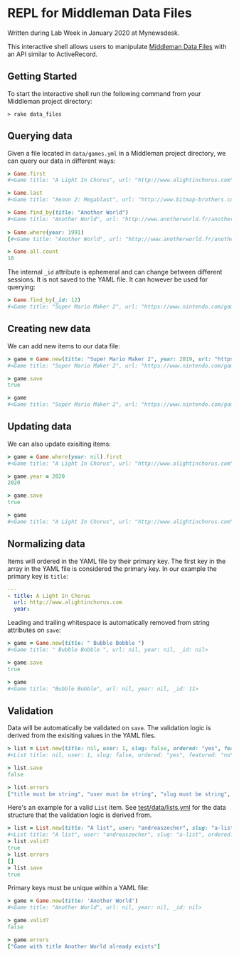 # REPL for Middleman Data Files

Written during Lab Week in January 2020 at Mynewsdesk.

This interactive shell allows users to manipulate [Middleman Data Files](https://middlemanapp.com/advanced/data-files/) with an API similar to ActiveRecord.

## Getting Started

To start the interactive shell run the following command from your Middleman project directory:

```
> rake data_files
```

## Querying data

Given a file located in `data/games.yml` in a Middleman project directory, we can query our data in different ways:

```ruby
> Game.first
#<Game title: "A Light In Chorus", url: "http://www.alightinchorus.com", year: nil, _id: 1>

> Game.last
#<Game title: "Xenon 2: Megablast", url: "http://www.bitmap-brothers.co.uk/our-games/past/xenon2.htm", year: 1989, _id: 11>

> Game.find_by(title: "Another World")
#<Game title: "Another World", url: "http://www.anotherworld.fr/anotherworld_uk/", year: 1991, _id: 4>
  
> Game.where(year: 1991)
[#<Game title: "Another World", url: "http://www.anotherworld.fr/anotherworld_uk/", year: 1991, _id: 4>, #<Game title: "Commander Keen in Goodbye, Galaxy", url: "http://legacy.3drealms.com/keen4/", year: 1991, _id: 7>]

> Game.all.count
10
```

The internal `_id` attribute is ephemeral and can change between different sessions. It is not saved to the YAML file. It can however be used for querying:

```ruby
> Game.find_by(_id: 12)
#<Game title: "Super Mario Maker 2", url: "https://www.nintendo.com/games/detail/super-mario-maker-2-switch/", year: 2019, _id: 12>
```

## Creating new data

We can add new items to our data file:

```ruby
> game = Game.new(title: "Super Mario Maker 2", year: 2019, url: "https://www.nintendo.com/games/detail/super-mario-maker-2-switch/")
#<Game title: "Super Mario Maker 2", url: "https://www.nintendo.com/games/detail/super-mario-maker-2-switch/", year: 2019, _id: nil>

> game.save
true

> game
#<Game title: "Super Mario Maker 2", url: "https://www.nintendo.com/games/detail/super-mario-maker-2-switch/", year: 2019, _id: 12>
```

## Updating data

We can also update exisiting items:

```ruby
> game = Game.where(year: nil).first
#<Game title: "A Light In Chorus", url: "http://www.alightinchorus.com", year: nil, _id: 1>

> game.year = 2020
2020

> game.save
true

> game
#<Game title: "A Light In Chorus", url: "http://www.alightinchorus.com", year: 2020, _id: 1>
```

## Normalizing data

Items will ordered in the YAML file by their primary key. The first key in the array in the YAML file is considered the primary key. In our example the primary key is `title`:

```yaml
---
- title: A Light In Chorus
  url: http://www.alightinchorus.com
  year: 
```

Leading and trailing whitespace is automatically removed from string attributes on `save`:

```ruby
> game = Game.new(title: " Bubble Bobble ")
#<Game title: " Bubble Bobble ", url: nil, year: nil, _id: nil>

> game.save
true

> game
#<Game title: "Bubble Bobble", url: nil, year: nil, _id: 11>
```

## Validation

Data will be automatically be validated on `save`. The validation logic is derived from the exisiting values in the YAML files.

```ruby
> list = List.new(title: nil, user: 1, slug: false, ordered: "yes", featured: "no", published_at: "today", games: "A Light In Chorus, Advanced Wars")
#<List title: nil, user: 1, slug: false, ordered: "yes", featured: "no", published_at: "today", games: "A Light In Chorus, Advanced Wars", _id: nil>

> list.save
false

> list.errors
["title must be string", "user must be string", "slug must be string", "ordered must be false or true", "featured must be false or true", "published_at must be date", "games must be array"]
```

Here's an example for a valid `List` item. See [test/data/lists.yml](https://github.com/pixelate/data_files/blob/master/test/data/lists.yml) for the data structure that the validation logic is derived from.

```ruby
> list = List.new(title: "A list", user: "andreaszecher", slug: "a-list", ordered: true, featured: false, published_at: Date.today, games: [{title: "A Light In Chorus"}, {title: "Advanced Wars"}])
#<List title: "A list", user: "andreaszecher", slug: "a-list", ordered: true, featured: false, published_at: 2020-01-09, games: [{:title=>"A Light In Chorus"}, {:title=>"Advanced Wars"}], _id: nil>
> list.valid?
true
> list.errors
[]
> list.save
true
```

Primary keys must be unique within a YAML file:

```ruby
> game = Game.new(title: 'Another World')
#<Game title: "Another World", url: nil, year: nil, _id: nil>

> game.valid?
false

> game.errors
["Game with title Another World already exists"]
```
